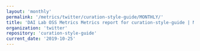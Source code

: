 ```yaml
---
layout: 'monthly'
permalink: '/metrics/twitter/curation-style-guide/MONTHLY/'
title: 'DAI Lab OSS Metrics Metrics report for curation-style-guide | MONTHLY-REPORT-2019-10-25'
organization: 'twitter'
repository: 'curation-style-guide'
current_date: '2019-10-25'
---
```

